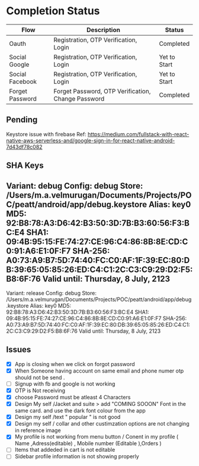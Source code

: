 # Completion Status

Flow | Description | Status
--- | --- | ---
Oauth | Registration, OTP Verification, Login | Completed
Social Google | Registration, OTP Verification, Login | Yet to Start
Social Facebook | Registration, OTP Verification, Login | Yet to Start
Forget Password | Forget Password, OTP Verification, Change Password | Completed




Pending
-------
Keystore issue with firebase
Ref: https://medium.com/fullstack-with-react-native-aws-serverless-and/google-sign-in-for-react-native-android-7d43df78c082


SHA Keys
--------
Variant: debug
Config: debug
Store: /Users/m.a.velmurugan/Documents/Projects/POC/peatt/android/app/debug.keystore
Alias: key0
MD5: 92:B8:78:A3:D6:42:B3:50:3D:7B:B3:60:56:F3:BC:E4
SHA1: 09:4B:95:15:FE:74:27:CE:96:C4:86:8B:8E:CD:C0:91:A6:E1:0F:F7
SHA-256: A0:73:A9:B7:5D:74:40:FC:C0:AF:1F:39:EC:80:DB:39:65:05:85:26:ED:C4:C1:2C:C3:C9:29:D2:F5:B8:6F:76
Valid until: Thursday, 8 July, 2123
----------
Variant: release
Config: debug
Store: /Users/m.a.velmurugan/Documents/Projects/POC/peatt/android/app/debug.keystore
Alias: key0
MD5: 92:B8:78:A3:D6:42:B3:50:3D:7B:B3:60:56:F3:BC:E4
SHA1: 09:4B:95:15:FE:74:27:CE:96:C4:86:8B:8E:CD:C0:91:A6:E1:0F:F7
SHA-256: A0:73:A9:B7:5D:74:40:FC:C0:AF:1F:39:EC:80:DB:39:65:05:85:26:ED:C4:C1:2C:C3:C9:29:D2:F5:B8:6F:76
Valid until: Thursday, 8 July, 2123


Issues
------
- [x] App is closing when we click on forgot password
- [x] When Someone having account on same email and phone numer otp should not be send .
- [ ] Signup with fb and google is not working
- [x] OTP is Not receiving
- [x] choose  Password  must be atleast 4 Characters
- [x] Design My self /Jacket and suite > add "COMING SOOON" Font in the same card. and use the dark font colour from the app
- [x] Design my self /text " popular " is not good 
- [x] Design my self / collar and other custimzation options are not changing in reference image
- [x] My profile is not working from menu button / Conent in my profile ( Name ,Adress(editable) , Mobile number (Editable ),Orders )
- [ ] Items that addeded in cart is not editable 
- [ ] Sidebar profile information is not showing properly